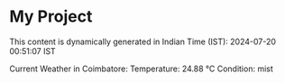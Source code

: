 # My Project

This content is dynamically generated in Indian Time (IST): 2024-07-20 00:51:07 IST


Current Weather in Coimbatore:
Temperature: 24.88 °C
Condition: mist
